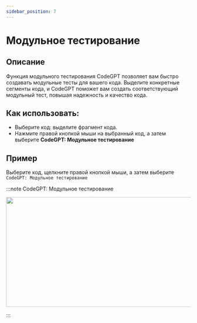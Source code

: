 ```yaml
---
sidebar_position: 7
---
```


# Модульное тестирование

## Описание
Функция модульного тестирования CodeGPT позволяет вам быстро создавать модульные тесты для вашего кода. Выделите конкретные сегменты кода, и CodeGPT поможет вам создать соответствующий модульный тест, повышая надежность и качество кода.

## Как использовать:
- Выберите код: выделите фрагмент кода.
- Нажмите правой кнопкой мыши на выбранный код, а затем выберите **CodeGPT: Модульное тестирование**

## Пример
Выберите код, щелкните правой кнопкой мыши, а затем выберите `CodeGPT: Модульное тестирование`

:::note CodeGPT: Модульное тестирование
<p align="center">
  <img width="550" height="300" src="https://github.com/davila7/code-gpt-docs/assets/6216945/5b14b329-7b91-43cf-a194-ceb6a7932c07" />
</p>
:::
